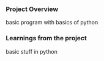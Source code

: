 ### Project Overview

 basic program with basics of python


### Learnings from the project

 basic stuff in python


